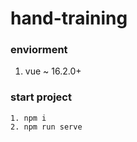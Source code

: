 # hand-training

### enviorment
1. vue ~ 16.2.0+

### start project
```
1. npm i
2. npm run serve
```
